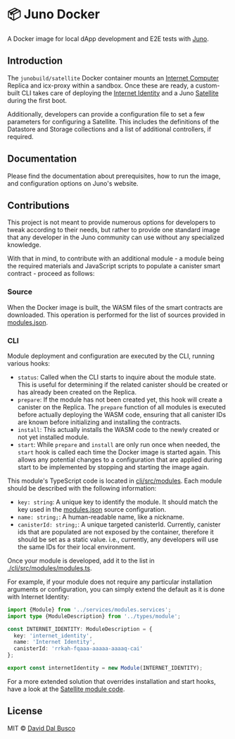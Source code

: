 # 📦 Juno Docker

A Docker image for local dApp development and E2E tests with [Juno].

## Introduction

The `junobuild/satellite` Docker container mounts an [Internet Computer](https://internetcomputer.org/) Replica and icx-proxy within a sandbox.
Once these are ready, a custom-built CLI takes care of deploying the [Internet Identity](https://identity.internetcomputer.org/) and a Juno [Satellite](https://juno.build/docs/add-juno-to-an-app/create-a-satellite) during the first boot.

Additionally, developers can provide a configuration file to set a few parameters for configuring a Satellite. This includes the definitions of the Datastore and Storage collections and a list of additional controllers, if required.

## Documentation

Please find the documentation about prerequisites, how to run the image, and configuration options on Juno's website.

## Contributions

This project is not meant to provide numerous options for developers to tweak according to their needs, but rather to provide one standard image that any developer in the Juno community can use without any specialized knowledge.

With that in mind, to contribute with an additional module - a module being the required materials and JavaScript scripts to populate a canister smart contract - proceed as follows:

### Source

When the Docker image is built, the WASM files of the smart contracts are downloaded. This operation is performed for the list of sources provided in [modules.json](./modules.json).

### CLI

Module deployment and configuration are executed by the CLI, running various hooks: 

- `status`: Called when the CLI starts to inquire about the module state. This is useful for determining if the related canister should be created or has already been created on the Replica.
- `prepare`: If the module has not been created yet, this hook will create a canister on the Replica. The `prepare` function of all modules is executed before actually deploying the WASM code, ensuring that all canister IDs are known before initializing and installing the contracts.
- `install`: This actually installs the WASM code to the newly created or not yet installed module. 
- `start`: While `prepare` and `install` are only run once when needed, the `start` hook is called each time the Docker image is started again. This allows any potential changes to a configuration that are applied during start to be implemented by stopping and starting the image again.

This module's TypeScript code is located in [cli/src/modules](./cli/src/modules). Each module should be described with the following information:

- `key: string`: A unique key to identify the module. It should match the key used in the [modules.json](./modules.json) source configuration. 
- `name: string;`: A human-readable name, like a nickname.
- `canisterId: string;`: A unique targeted canisterId. Currently, canister ids that are populated are not exposed by the container, therefore it should be set as a static value. i.e., currently, any developers will use the same IDs for their local environment.

Once your module is developed, add it to the list in [./cli/src/modules/modules.ts](./cli/src/modules/modules.ts).

For example, if your module does not require any particular installation arguments or configuration, you can simply extend the default as it is done with Internet Identity:

```typescript
import {Module} from '../services/modules.services';
import type {ModuleDescription} from '../types/module';

const INTERNET_IDENTITY: ModuleDescription = {
  key: 'internet_identity',
  name: 'Internet Identity',
  canisterId: 'rrkah-fqaaa-aaaaa-aaaaq-cai'
};

export const internetIdentity = new Module(INTERNET_IDENTITY);
```

For a more extended solution that overrides installation and start hooks, have a look at the [Satellite module code](./cli/src/modules/satellite).

## License

MIT © [David Dal Busco](mailto:david.dalbusco@outlook.com)

[juno]: https://juno.build